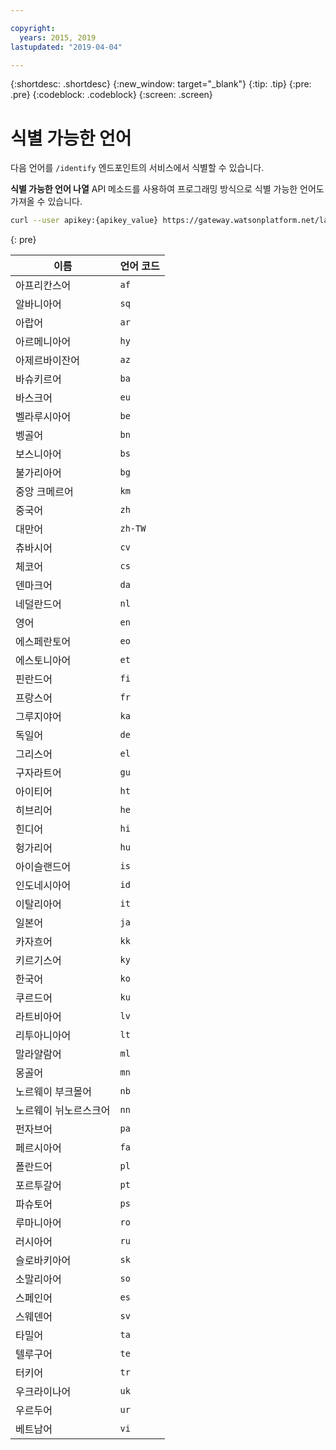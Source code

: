 ```yaml
---

copyright:
  years: 2015, 2019
lastupdated: "2019-04-04"

---
```


{:shortdesc: .shortdesc}
{:new_window: target="_blank"}
{:tip: .tip}
{:pre: .pre}
{:codeblock: .codeblock}
{:screen: .screen}

# 식별 가능한 언어

다음 언어를 `/identify` 엔드포인트의 서비스에서 식별할 수 있습니다. 

**식별 가능한 언어 나열** API 메소드를 사용하여 프로그래밍 방식으로 식별 가능한 언어도 가져올 수 있습니다.

```bash
curl --user apikey:{apikey_value} https://gateway.watsonplatform.net/language-translator/api/v3/identifiable_languages?version=2018-05-01
```
{: pre}

<table>
 <thead>
  <th>
   이름
  </th>
  <th>
   언어 코드
  </th>
  <tbody>
   <tr>
    <td>
     아프리칸스어
    </td>
    <td>
     <code>af</code>
    </td>
   </tr>
   <tr>
    <td>
     알바니아어
    </td>
    <td>
     <code>sq</code>
    </td>
   </tr>
   <tr>
    <td>
     아랍어
    </td>
    <td>
     <code>ar</code>
    </td>
   </tr>
   <tr>
    <td>
     아르메니아어
    </td>
    <td>
     <code>hy</code>
    </td>
   </tr>
   <tr>
    <td>
     아제르바이잔어
    </td>
    <td>
     <code>az</code>
    </td>
   </tr>
   <tr>
    <td>
     바슈키르어
    </td>
    <td>
     <code>ba</code>
    </td>
   </tr>
   <tr>
    <td>
     바스크어
    </td>
    <td>
     <code>eu</code>
    </td>
   </tr>
   <tr>
    <td>
     벨라루시아어
    </td>
    <td>
     <code>be</code>
    </td>
   </tr>
   <tr>
    <td>
     벵골어
    </td>
    <td>
     <code>bn</code>
    </td>
   </tr>
   <tr>
    <td>
     보스니아어
    </td>
    <td>
     <code>bs</code>
    </td>
   </tr>
   <tr>
    <td>
     불가리아어
    </td>
    <td>
     <code>bg</code>
    </td>
   </tr>
   <tr>
    <td>
     중앙 크메르어
    </td>
    <td>
     <code>km</code>
    </td>
   </tr>
   <tr>
    <td>
중국어</td>
    <td>
     <code>zh</code>
    </td>
   </tr>
   <tr>
    <td>
대만어</td>
    <td>
     <code>zh-TW</code>
    </td>
   </tr>
   <tr>
    <td>
     츄바시어
    </td>
    <td>
     <code>cv</code>
    </td>
   </tr>
   <tr>
    <td>
     체코어
    </td>
    <td>
     <code>cs</code>
    </td>
   </tr>
   <tr>
    <td>
     덴마크어
    </td>
    <td>
     <code>da</code>
    </td>
   </tr>
   <tr>
    <td>
     네덜란드어
    </td>
    <td>
     <code>nl</code>
    </td>
   </tr>
   <tr>
    <td>
     영어
    </td>
    <td>
     <code>en</code>
    </td>
   </tr>
   <tr>
    <td>
     에스페란토어
    </td>
    <td>
     <code>eo</code>
    </td>
   </tr>
   <tr>
    <td>
     에스토니아어
    </td>
    <td>
     <code>et</code>
    </td>
   </tr>
   <tr>
    <td>
     핀란드어
    </td>
    <td>
     <code>fi</code>
    </td>
   </tr>
   <tr>
    <td>
     프랑스어
    </td>
    <td>
     <code>fr</code>
    </td>
   </tr>
   <tr>
    <td>
     그루지야어
    </td>
    <td>
     <code>ka</code>
    </td>
   </tr>
   <tr>
    <td>
     독일어
    </td>
    <td>
     <code>de</code>
    </td>
   </tr>
   <tr>
    <td>
     그리스어
    </td>
    <td>
     <code>el</code>
    </td>
   </tr>
   <tr>
    <td>
     구자라트어
    </td>
    <td>
     <code>gu</code>
    </td>
   </tr>
   <tr>
    <td>
     아이티어
    </td>
    <td>
     <code>ht</code>
    </td>
   </tr>
   <tr>
    <td>
     히브리어
    </td>
    <td>
     <code>he</code>
    </td>
   </tr>
   <tr>
    <td>
     힌디어
    </td>
    <td>
     <code>hi</code>
    </td>
   </tr>
   <tr>
    <td>
     헝가리어
    </td>
    <td>
     <code>hu</code>
    </td>
   </tr>
   <tr>
    <td>
     아이슬랜드어
    </td>
    <td>
     <code>is</code>
    </td>
   </tr>
   <tr>
    <td>
     인도네시아어
    </td>
    <td>
     <code>id</code>
    </td>
   </tr>
   <tr>
    <td>
     이탈리아어
    </td>
    <td>
     <code>it</code>
    </td>
   </tr>
   <tr>
    <td>
     일본어
    </td>
    <td>
     <code>ja</code>
    </td>
   </tr>
   <tr>
    <td>
     카자흐어
    </td>
    <td>
     <code>kk</code>
    </td>
   </tr>
   <tr>
    <td>
     키르기스어
    </td>
    <td>
     <code>ky</code>
    </td>
   </tr>
   <tr>
    <td>
     한국어
    </td>
    <td>
     <code>ko</code>
    </td>
   </tr>
   <tr>
    <td>
     쿠르드어
    </td>
    <td>
     <code>ku</code>
    </td>
   </tr>
   <tr>
    <td>
     라트비아어
    </td>
    <td>
     <code>lv</code>
    </td>
   </tr>
   <tr>
    <td>
     리투아니아어
    </td>
    <td>
     <code>lt</code>
    </td>
   </tr>
   <tr>
    <td>
     말라얄람어
    </td>
    <td>
     <code>ml</code>
    </td>
   </tr>
   <tr>
    <td>
     몽골어
    </td>
    <td>
     <code>mn</code>
    </td>
   </tr>
   <tr>
    <td>
     노르웨이 부크몰어
    </td>
    <td>
     <code>nb</code>
    </td>
   </tr>
   <tr>
    <td>
     노르웨이 뉘노르스크어
    </td>
    <td>
     <code>nn</code>
    </td>
   </tr>
   <tr>
    <td>
     펀자브어
    </td>
    <td>
     <code>pa</code>
    </td>
   </tr>
   <tr>
    <td>
     페르시아어
    </td>
    <td>
     <code>fa</code>
    </td>
   </tr>
   <tr>
    <td>
     폴란드어
    </td>
    <td>
     <code>pl</code>
    </td>
   </tr>
   <tr>
    <td>
     포르투갈어
    </td>
    <td>
     <code>pt</code>
    </td>
   </tr>
   <tr>
    <td>
     파슈토어
    </td>
    <td>
     <code>ps</code>
    </td>
   </tr>
   <tr>
    <td>
     루마니아어
    </td>
    <td>
     <code>ro</code>
    </td>
   </tr>
   <tr>
    <td>
     러시아어
    </td>
    <td>
     <code>ru</code>
    </td>
   </tr>
   <tr>
    <td>
     슬로바키아어
    </td>
    <td>
     <code>sk</code>
    </td>
   </tr>
   <tr>
    <td>
     소말리아어
    </td>
    <td>
     <code>so</code>
    </td>
   </tr>
   <tr>
    <td>
     스페인어
    </td>
    <td>
     <code>es</code>
    </td>
   </tr>
   <tr>
    <td>
     스웨덴어
    </td>
    <td>
     <code>sv</code>
    </td>
   </tr>
   <tr>
    <td>
     타밀어
    </td>
    <td>
     <code>ta</code>
    </td>
   </tr>
   <tr>
    <td>
     텔루구어
    </td>
    <td>
     <code>te</code>
    </td>
   </tr>
   <tr>
    <td>
     터키어
    </td>
    <td>
     <code>tr</code>
    </td>
   </tr>
   <tr>
    <td>
     우크라이나어
    </td>
    <td>
     <code>uk</code>
    </td>
   </tr>
   <tr>
    <td>
     우르두어
    </td>
    <td>
     <code>ur</code>
    </td>
   </tr>
   <tr>
    <td>
     베트남어
    </td>
    <td>
     <code>vi</code>
    </td>
   </tr>
  </tbody>
 </thead>
</table>
